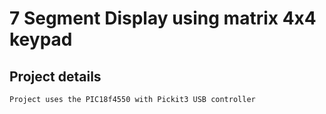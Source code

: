# 7 Segment Display using matrix 4x4 keypad

## Project details
```
Project uses the PIC18f4550 with Pickit3 USB controller
```